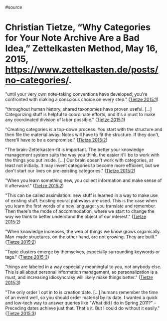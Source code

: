 #source 

# Christian Tietze, “Why Categories for Your Note Archive Are a Bad Idea,” Zettelkasten Method, May 16, 2015, https://www.zettelkasten.de/posts/no-categories/.

"until your very own note-taking conventions have developed, you're confronted with making a conscious choice on every step." ([Tietze 2015:1](zotero://open-pdf/library/items/Y9UKY37B?page=1))

"throughout human history, shared taxonomies have proven useful. […] Categorizing stuff is helpful to coordinate efforts, and it's a must to make any coordinated division of labor possible." ([Tietze 2015:1](zotero://open-pdf/library/items/Y9UKY37B?page=1))

"Creating categories is a top-down process. You start with the structure and then file the material away. Notes will have to fit the structure. If they don't, there'll have to be a compromise." ([Tietze 2015:2](zotero://open-pdf/library/items/Y9UKY37B?page=2))

"The brain-Zettelkasten-fit is important. The better your knowledge management system suits the way you think, the easier it'll be to work with the things you put inside. […] Our brain doesn't work with categories, at least not initially. It may invent categories to become more efficient, but we don't start our lives on pre-existing categories." ([Tietze 2015:2](zotero://open-pdf/library/items/Y9UKY37B?page=2))

"When you learn something new, you collect information and make sense of it afterward." ([Tietze 2015:2](zotero://open-pdf/library/items/Y9UKY37B?page=2))

"This can be called assimilation: new stuff is learned in a way to make use of existing stuff. Existing neural pathways are used. This is the case when you learn the first words of a new language: you translate and remember. Then there's the mode of accommodation, where we start to change the way we think to better understand the object of our interest." ([Tietze 2015:2](zotero://open-pdf/library/items/Y9UKY37B?page=2))

"When knowledge increases, the web of things we know grows organically. Man-made structures, on the other hand, are not growing. They are built." ([Tietze 2015:2](zotero://open-pdf/library/items/Y9UKY37B?page=2))

"Topic clusters emerge by themselves, especially surrounding keywords or tags." ([Tietze 2015:3](zotero://open-pdf/library/items/Y9UKY37B?page=3))

"things are labeled in a way especially meaningful to you, not anybody else. This is all about personal information management, so personalization is a must, and increasing idiosyncrasy will likely make things better." ([Tietze 2015:3](zotero://open-pdf/library/items/Y9UKY37B?page=3))

"The only order I opt in to is creation date. […] humans remember the time of an event well, so you should order material by its date. I wanted a quick and low-tech way to answer queries like "What did I do in Spring 2011?" - Preceding dates achieve just that. That's it. But I could do without it easily." ([Tietze 2015:3](zotero://open-pdf/library/items/Y9UKY37B?page=3))